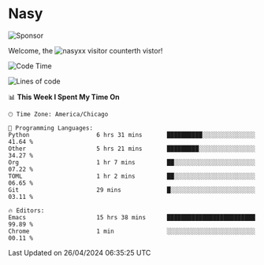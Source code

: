 # Nasy

<!--
<p align="center">
<img height="200" src="https://github-readme-stats.vercel.app/api?username=nasyxx&count_private=true&show_icons=true&theme=dracula&include_all_commits=true"/>
<img height="200" src="https://github-readme-stats.vercel.app/api/top-langs/?username=nasyxx&theme=dracula&hide=html,jupyter+notebook&count_private=true&show_icons=true"/>
</p>

  
----------------
-->

![Sponsor](https://img.shields.io/static/v1.svg?label=Sponsor&message=%E2%9D%A4&logo=GitHub&style=flat&color=pink)
 
Welcome, the ![nasyxx visitor counter](https://count.getloli.com/get/@nasyxx?theme=rule34)th vistor!
 
<!--START_SECTION:waka-->
![Code Time](http://img.shields.io/badge/Code%20Time-4%2C408%20hrs%2047%20mins-blue)

![Lines of code](https://img.shields.io/badge/From%20Hello%20World%20I%27ve%20Written-6.3%20million%20lines%20of%20code-blue)

📊 **This Week I Spent My Time On** 

```text
🕑︎ Time Zone: America/Chicago

💬 Programming Languages: 
Python                   6 hrs 31 mins       ██████████░░░░░░░░░░░░░░░   41.64 % 
Other                    5 hrs 21 mins       █████████░░░░░░░░░░░░░░░░   34.27 % 
Org                      1 hr 7 mins         ██░░░░░░░░░░░░░░░░░░░░░░░   07.22 % 
TOML                     1 hr 2 mins         ██░░░░░░░░░░░░░░░░░░░░░░░   06.65 % 
Git                      29 mins             █░░░░░░░░░░░░░░░░░░░░░░░░   03.11 % 

🔥 Editors: 
Emacs                    15 hrs 38 mins      █████████████████████████   99.89 % 
Chrome                   1 min               ░░░░░░░░░░░░░░░░░░░░░░░░░   00.11 % 
```


 Last Updated on 26/04/2024 06:35:25 UTC
<!--END_SECTION:waka-->

<!-- ![visitors](https://visitor-badge.laobi.icu/badge?page_id=nasyxx.nasyxx) -->
